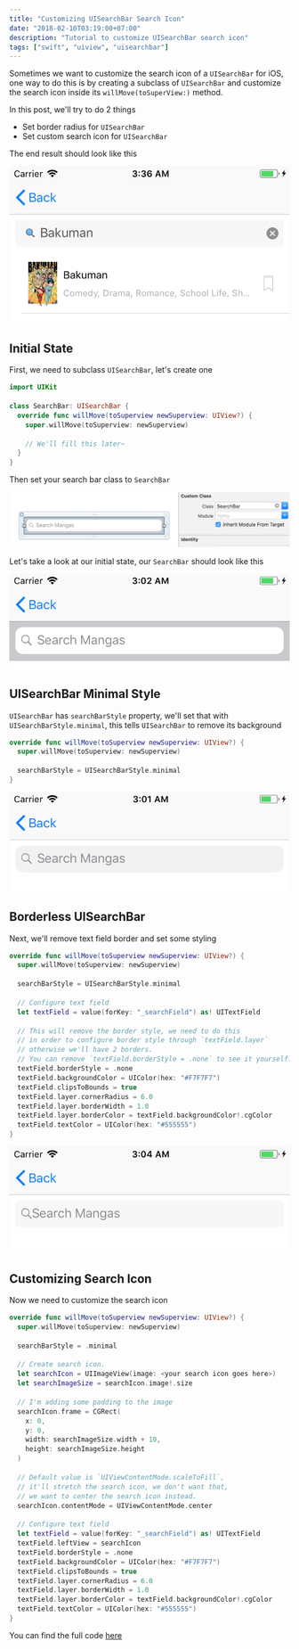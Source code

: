 ```yaml
---
title: "Customizing UISearchBar Search Icon"
date: "2018-02-10T03:19:00+07:00"
description: "Tutorial to customize UISearchBar search icon"
tags: ["swift", "uiview", "uisearchbar"]
---
```



Sometimes we want to customize the search icon of a `UISearchBar` for iOS, one way to do this is by creating a subclass of `UISearchBar` and customize the search icon inside its `willMove(toSuperView:)` method.

In this post, we'll try to do 2 things

- Set border radius for `UISearchBar`
- Set custom search icon for `UISearchBar`

The end result should look like this

<p class="image-container">
  <img
    src="/assets/images/swift/customizing-uisearchbar-search-icon/end-result.png" alt="Customizing UISearchBar Icon End Result"
    class="medium-size">
</p>

Initial State
------------------------------
First, we need to subclass `UISearchBar`, let's create one

```swift
import UIKit

class SearchBar: UISearchBar {
  override func willMove(toSuperview newSuperview: UIView?) {
    super.willMove(toSuperview: newSuperview)

    // We'll fill this later~
  }
}
```

Then set your search bar class to `SearchBar`

<p class="image-container">
  <img
    src="/assets/images/swift/customizing-uisearchbar-search-icon/interface-builder-search-bar.png" alt="Customizing UISearchBar Icon Interface Builder Search Bar"
    class="medium-size">
</p>

Let's take a look at our initial state, our `SearchBar` should look like this

<p class="image-container">
  <img
    src="/assets/images/swift/customizing-uisearchbar-search-icon/initial-state.png" alt="Customizing UISearchBar Icon Initial State"
    class="medium-size">
</p>


UISearchBar Minimal Style
------------------------------
`UISearchBar` has `searchBarStyle` property, we'll set that with `UISearchBarStyle.minimal`, this tells `UISearchBar` to
remove its background

```swift
override func willMove(toSuperview newSuperview: UIView?) {
  super.willMove(toSuperview: newSuperview)

  searchBarStyle = UISearchBarStyle.minimal
}
```

<p class="image-container">
  <img
    src="/assets/images/swift/customizing-uisearchbar-search-icon/minimal.png" alt="Customizing UISearchBar Icon Minimal"
    class="medium-size">
</p>


Borderless UISearchBar
------------------------------
Next, we'll remove text field border and set some styling

```swift
override func willMove(toSuperview newSuperview: UIView?) {
  super.willMove(toSuperview: newSuperview)

  searchBarStyle = UISearchBarStyle.minimal

  // Configure text field
  let textField = value(forKey: "_searchField") as! UITextField

  // This will remove the border style, we need to do this
  // in order to configure border style through `textField.layer`
  // otherwise we'll have 2 borders.
  // You can remove `textField.borderStyle = .none` to see it yourself.
  textField.borderStyle = .none
  textField.backgroundColor = UIColor(hex: "#F7F7F7")
  textField.clipsToBounds = true
  textField.layer.cornerRadius = 6.0
  textField.layer.borderWidth = 1.0
  textField.layer.borderColor = textField.backgroundColor!.cgColor
  textField.textColor = UIColor(hex: "#555555")
}
```

<p class="image-container">
  <img
    src="/assets/images/swift/customizing-uisearchbar-search-icon/borderless.png" alt="Customizing UISearchBar Icon Borderless"
    class="medium-size">
</p>


Customizing Search Icon
------------------------------
Now we need to customize the search icon

```swift
override func willMove(toSuperview newSuperview: UIView?) {
  super.willMove(toSuperview: newSuperview)

  searchBarStyle = .minimal

  // Create search icon.
  let searchIcon = UIImageView(image: <your search icon goes here>)
  let searchImageSize = searchIcon.image!.size

  // I'm adding some padding to the image
  searchIcon.frame = CGRect(
    x: 0,
    y: 0,
    width: searchImageSize.width + 10,
    height: searchImageSize.height
  )

  // Default value is `UIViewContentMode.scaleToFill`,
  // it'll stretch the search icon, we don't want that,
  // we want to center the search icon instead.
  searchIcon.contentMode = UIViewContentMode.center

  // Configure text field
  let textField = value(forKey: "_searchField") as! UITextField
  textField.leftView = searchIcon
  textField.borderStyle = .none
  textField.backgroundColor = UIColor(hex: "#F7F7F7")
  textField.clipsToBounds = true
  textField.layer.cornerRadius = 6.0
  textField.layer.borderWidth = 1.0
  textField.layer.borderColor = textField.backgroundColor!.cgColor
  textField.textColor = UIColor(hex: "#555555")
}
```

You can find the full code
<a href="https://github.com/sendyhalim/iYomu/blob/master/Yomu/Common/SearchBar.swift" target="_blank">here</a>
